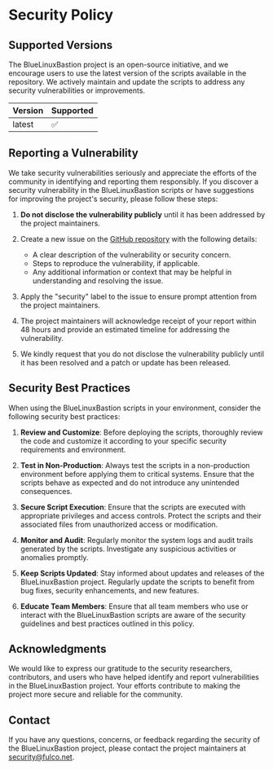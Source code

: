# Security Policy

## Supported Versions

The BlueLinuxBastion project is an open-source initiative, and we encourage users to use the latest version of the scripts available in the repository. We actively maintain and update the scripts to address any security vulnerabilities or improvements.

| Version | Supported          |
| ------- | ------------------ |
| latest  | :white_check_mark: |

## Reporting a Vulnerability

We take security vulnerabilities seriously and appreciate the efforts of the community in identifying and reporting them responsibly. If you discover a security vulnerability in the BlueLinuxBastion scripts or have suggestions for improving the project's security, please follow these steps:

1. **Do not disclose the vulnerability publicly** until it has been addressed by the project maintainers.

2. Create a new issue on the [GitHub repository](https://github.com/fulco/BlueLinuxBastion/issues) with the following details:
   - A clear description of the vulnerability or security concern.
   - Steps to reproduce the vulnerability, if applicable.
   - Any additional information or context that may be helpful in understanding and resolving the issue.

3. Apply the "security" label to the issue to ensure prompt attention from the project maintainers.

4. The project maintainers will acknowledge receipt of your report within 48 hours and provide an estimated timeline for addressing the vulnerability.

5. We kindly request that you do not disclose the vulnerability publicly until it has been resolved and a patch or update has been released.

## Security Best Practices

When using the BlueLinuxBastion scripts in your environment, consider the following security best practices:

1. **Review and Customize**: Before deploying the scripts, thoroughly review the code and customize it according to your specific security requirements and environment.

2. **Test in Non-Production**: Always test the scripts in a non-production environment before applying them to critical systems. Ensure that the scripts behave as expected and do not introduce any unintended consequences.

3. **Secure Script Execution**: Ensure that the scripts are executed with appropriate privileges and access controls. Protect the scripts and their associated files from unauthorized access or modification.

4. **Monitor and Audit**: Regularly monitor the system logs and audit trails generated by the scripts. Investigate any suspicious activities or anomalies promptly.

5. **Keep Scripts Updated**: Stay informed about updates and releases of the BlueLinuxBastion project. Regularly update the scripts to benefit from bug fixes, security enhancements, and new features.

6. **Educate Team Members**: Ensure that all team members who use or interact with the BlueLinuxBastion scripts are aware of the security guidelines and best practices outlined in this policy.

## Acknowledgments

We would like to express our gratitude to the security researchers, contributors, and users who have helped identify and report vulnerabilities in the BlueLinuxBastion project. Your efforts contribute to making the project more secure and reliable for the community.

## Contact

If you have any questions, concerns, or feedback regarding the security of the BlueLinuxBastion project, please contact the project maintainers at [security@fulco.net](security@fulco.net).
